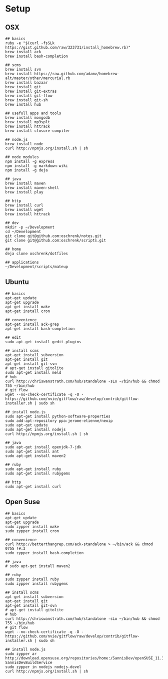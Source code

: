# Setup #

## OSX ##

	## basics
	ruby -e "$(curl -fsSLk https://gist.github.com/raw/323731/install_homebrew.rb)"
	brew install ack
	brew install bash-completion
	
	## scms
	brew install svn
	brew install https://raw.github.com/adamv/homebrew-alt/master/other/mercurial.rb
	brew install bazaar
	brew install git
	brew install git-extras
	brew install git-flow
	brew install git-sh
	brew install hub
	
	## usefull apps and tools
	brew install mongodb
	brew install mp3splt
	brew install httrack
	brew install closure-compiler
	
	## node.js
	brew install node
	curl http://npmjs.org/install.sh | sh
	
	## node modules
	npm install -g express
	npm install -g markdown-wiki
	npm install -g deja
	
	## java
	brew install maven
	brew install maven-shell
	brew install play

	## http
	brew install curl
	brew install wget
	brew install httrack
	
	## dev
	mkdir -p ~/Development
	cd ~/Development
	git clone git@github.com:oschrenk/notes.git
	git clone git@github.com:oschrenk/scripts.git
	
	## home	
	deja clone oschrenk/dotfiles
	
	## applications
	~/Development/scripts/mateup

## Ubuntu ##

	## basics
	apt-get update
	apt-get upgrade
	apt-get install make
	apt-get install cron

	## convenience
	apt-get install ack-grep
	apt-get install bash-completion
	
	## edit
	sudo apt-get install gedit-plugins
	
	## install scms
	apt-get install subversion
	apt-get install git
	apt-get install git-svn
	# apt-get install gitolite
	sudo apt-get install meld
	# hub
	curl http://chriswanstrath.com/hub/standalone -sLo ~/bin/hub && chmod 755 ~/bin/hub
	# git flow	
	wget --no-check-certificate -q -O - https://github.com/nvie/gitflow/raw/develop/contrib/gitflow-installer.sh | sudo sh

	## install node.js
	sudo apt-get install python-software-properties
	sudo add-apt-repository ppa:jerome-etienne/neoip
	sudo apt-get update
	sudo apt-get install nodejs
	curl http://npmjs.org/install.sh | sh

	## java
	sudo apt-get install openjdk-7-jdk
	sudo apt-get install ant
	sudo apt-get install maven2

	## ruby
	sudo apt-get install ruby
	sudo apt-get install rubygems
	
	## http
	sudo apt-get install curl

## Open Suse ##

	## basics
	apt-get update
	apt-get upgrade
	sudo zypper install make
	sudo zypper install cron

	## convenience
	curl http://betterthangrep.com/ack-standalone > ~/bin/ack && chmod 0755 !#:3
	sudo zypper install bash-completion
	
	## java
	# sudo apt-get install maven2
	
	## ruby
	sudo zypper install ruby
	sudo zypper install rubygems
	
	## install scms
	apt-get install subversion
	apt-get install git
	apt-get install git-svn
	# apt-get install gitolite
	# hub
	curl http://chriswanstrath.com/hub/standalone -sLo ~/bin/hub && chmod 755 ~/bin/hub
	# git flow	
	wget --no-check-certificate -q -O - https://github.com/nvie/gitflow/raw/develop/contrib/gitflow-installer.sh | sudo sh

	## install node.js
	sudo zypper ar http://download.opensuse.org/repositories/home:/SannisDev/openSUSE_11.3/ SannisDevBuildService 
	sudo zypper in nodejs nodejs-devel
	curl http://npmjs.org/install.sh | sh

